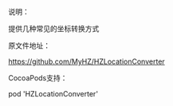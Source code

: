说明：

提供几种常见的坐标转换方式

原文件地址：

https://github.com/MyHZ/HZLocationConverter

CocoaPods支持：

pod 'HZLocationConverter'

